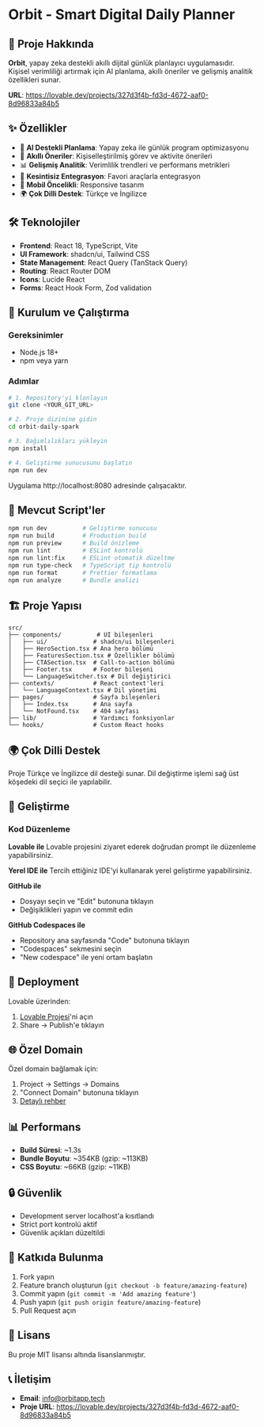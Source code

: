 # Orbit - Smart Digital Daily Planner

## 🚀 Proje Hakkında

**Orbit**, yapay zeka destekli akıllı dijital günlük planlayıcı uygulamasıdır. Kişisel verimliliği artırmak için AI planlama, akıllı öneriler ve gelişmiş analitik özellikleri sunar.

**URL**: https://lovable.dev/projects/327d3f4b-fd3d-4672-aaf0-8d96833a84b5

## ✨ Özellikler

- 🤖 **AI Destekli Planlama**: Yapay zeka ile günlük program optimizasyonu
- 🎯 **Akıllı Öneriler**: Kişiselleştirilmiş görev ve aktivite önerileri
- 📊 **Gelişmiş Analitik**: Verimlilik trendleri ve performans metrikleri
- 🔗 **Kesintisiz Entegrasyon**: Favori araçlarla entegrasyon
- 📱 **Mobil Öncelikli**: Responsive tasarım
- 🌍 **Çok Dilli Destek**: Türkçe ve İngilizce

## 🛠️ Teknolojiler

- **Frontend**: React 18, TypeScript, Vite
- **UI Framework**: shadcn/ui, Tailwind CSS
- **State Management**: React Query (TanStack Query)
- **Routing**: React Router DOM
- **Icons**: Lucide React
- **Forms**: React Hook Form, Zod validation

## 🚀 Kurulum ve Çalıştırma

### Gereksinimler
- Node.js 18+ 
- npm veya yarn

### Adımlar

```bash
# 1. Repository'yi klonlayın
git clone <YOUR_GIT_URL>

# 2. Proje dizinine gidin
cd orbit-daily-spark

# 3. Bağımlılıkları yükleyin
npm install

# 4. Geliştirme sunucusunu başlatın
npm run dev
```

Uygulama http://localhost:8080 adresinde çalışacaktır.

## 📝 Mevcut Script'ler

```bash
npm run dev          # Geliştirme sunucusu
npm run build        # Production build
npm run preview      # Build önizleme
npm run lint         # ESLint kontrolü
npm run lint:fix     # ESLint otomatik düzeltme
npm run type-check   # TypeScript tip kontrolü
npm run format       # Prettier formatlama
npm run analyze      # Bundle analizi
```

## 🏗️ Proje Yapısı

```
src/
├── components/          # UI bileşenleri
│   ├── ui/             # shadcn/ui bileşenleri
│   ├── HeroSection.tsx # Ana hero bölümü
│   ├── FeaturesSection.tsx # Özellikler bölümü
│   ├── CTASection.tsx  # Call-to-action bölümü
│   ├── Footer.tsx      # Footer bileşeni
│   └── LanguageSwitcher.tsx # Dil değiştirici
├── contexts/           # React context'leri
│   └── LanguageContext.tsx # Dil yönetimi
├── pages/              # Sayfa bileşenleri
│   ├── Index.tsx       # Ana sayfa
│   └── NotFound.tsx    # 404 sayfası
├── lib/                # Yardımcı fonksiyonlar
└── hooks/              # Custom React hooks
```

## 🌍 Çok Dilli Destek

Proje Türkçe ve İngilizce dil desteği sunar. Dil değiştirme işlemi sağ üst köşedeki dil seçici ile yapılabilir.

## 🔧 Geliştirme

### Kod Düzenleme

**Lovable ile**
Lovable projesini ziyaret ederek doğrudan prompt ile düzenleme yapabilirsiniz.

**Yerel IDE ile**
Tercih ettiğiniz IDE'yi kullanarak yerel geliştirme yapabilirsiniz.

**GitHub ile**
- Dosyayı seçin ve "Edit" butonuna tıklayın
- Değişiklikleri yapın ve commit edin

**GitHub Codespaces ile**
- Repository ana sayfasında "Code" butonuna tıklayın
- "Codespaces" sekmesini seçin
- "New codespace" ile yeni ortam başlatın

## 🚀 Deployment

Lovable üzerinden:
1. [Lovable Projesi](https://lovable.dev/projects/327d3f4b-fd3d-4672-aaf0-8d96833a84b5)'ni açın
2. Share → Publish'e tıklayın

## 🌐 Özel Domain

Özel domain bağlamak için:
1. Project → Settings → Domains
2. "Connect Domain" butonuna tıklayın
3. [Detaylı rehber](https://docs.lovable.dev/tips-tricks/custom-domain#step-by-step-guide)

## 📊 Performans

- **Build Süresi**: ~1.3s
- **Bundle Boyutu**: ~354KB (gzip: ~113KB)
- **CSS Boyutu**: ~66KB (gzip: ~11KB)

## 🔒 Güvenlik

- Development server localhost'a kısıtlandı
- Strict port kontrolü aktif
- Güvenlik açıkları düzeltildi

## 🤝 Katkıda Bulunma

1. Fork yapın
2. Feature branch oluşturun (`git checkout -b feature/amazing-feature`)
3. Commit yapın (`git commit -m 'Add amazing feature'`)
4. Push yapın (`git push origin feature/amazing-feature`)
5. Pull Request açın

## 📄 Lisans

Bu proje MIT lisansı altında lisanslanmıştır.

## 📞 İletişim

- **Email**: info@orbitapp.tech
- **Proje URL**: https://lovable.dev/projects/327d3f4b-fd3d-4672-aaf0-8d96833a84b5
